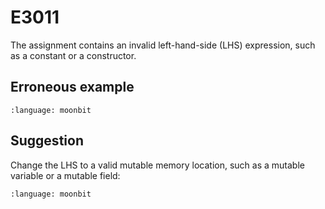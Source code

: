 # E3011

The assignment contains an invalid left-hand-side (LHS) expression,
such as a constant or a constructor.

## Erroneous example

```{literalinclude} /sources/error_codes/E3011_error/top.mbt
:language: moonbit
```

## Suggestion

Change the LHS to a valid mutable memory location,
such as a mutable variable or a mutable field:

```{literalinclude} /sources/error_codes/E3011_fixed/top.mbt
:language: moonbit
```
